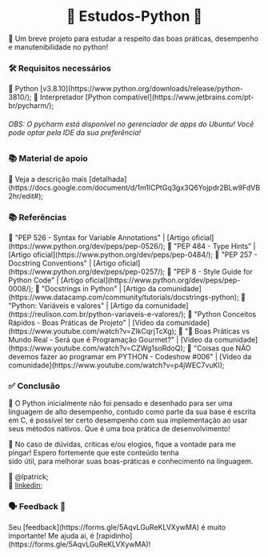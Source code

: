 <center><h1>🐍 Estudos-Python 🐍</h1></center>
💬 Um breve projeto para estudar a respeito das boas práticas, desempenho e manutenibilidade no python!   

<h3>🛠 Requisitos necessários</h3>
📌 Python [v3.8.10](https://www.python.org/downloads/release/python-3810/);  
📌 Interpretador [Python compatível](https://www.jetbrains.com/pt-br/pycharm/);
<h6>OBS: O pycharm está disponível no gerenciador de apps do Ubuntu! Você pode optar pela IDE da sua preferência!</h6>

<h3>📚 Material de apoio</h3>
📌 Veja a descrição mais [detalhada](https://docs.google.com/document/d/1m1lCPtGq3gx3Q6Yojpdr2BLw9FdVB2hr/edit#);  

<h3>📚 Referências</h3>
📌 "PEP 526 - Syntax for Variable Annotations" | [Artigo oficial](https://www.python.org/dev/peps/pep-0526/);  
📌 "PEP 484 - Type Hints" | [Artigo oficial](https://www.python.org/dev/peps/pep-0484/);  
📌 "PEP 257 - Docstring Conventions" | [Artigo oficial](https://www.python.org/dev/peps/pep-0257/);  
📌 "PEP 8 - Style Guide for Python Code" | [Artigo oficial](https://www.python.org/dev/peps/pep-0008/);  
📌 "Docstrings in Python" | [Artigo da comunidade](https://www.datacamp.com/community/tutorials/docstrings-python);  
📌 "Python: Variáveis e valores" | [Artigo da comunidade](https://reulison.com.br/python-variaveis-e-valores/);  
📌 "Python Conceitos Rápidos - Boas Práticas de Projeto" | [Vídeo da comunidade](https://www.youtube.com/watch?v=ZIkCqrjTcXg);  
📌 "🚨 Boas Práticas vs Mundo Real - Será que é Programação Gourmet?" | [Vídeo da comunidade](https://www.youtube.com/watch?v=CZWg1soRdoQ);  
📌 "Coisas que NÃO devemos fazer ao programar em PYTHON - Codeshow #006" | [Vídeo da comunidade](https://www.youtube.com/watch?v=p4jWEC7vuKI);  

<h3>✅ Conclusão</h3>
💬 O Python inicialmente não foi pensado e desenhado para ser uma linguagem de alto desempenho, contudo como parte da  
sua base é escrita em C, é possível ter certo desempenho com sua implementação ao usar seus métodos nativos. Que é uma  
boa prática de desenvolvimento!

💬 No caso de dúvidas, criticas e/ou elogios, fique a vontade para me pingar! Espero fortemente que este conteúdo tenha  
sido útil, para melhorar suas boas-práticas e conhecimento na linguagem.

👥 @lpatrick;  
👥 [linkedin](https://www.linkedin.com/in/lucaspbs/);

<h3>🗣 Feedback 👤</h3>
Seu [feedback](https://forms.gle/5AqvLGuReKLVXywMA) é muito importante! Me ajuda ai, é [rapidinho](https://forms.gle/5AqvLGuReKLVXywMA)!